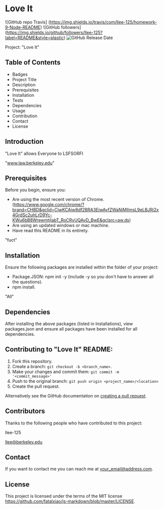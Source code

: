 
# Love It

![GitHub repo Travis] (https://img.shields.io/travis/com/llee-125/homework-9-Node-README)
![GitHub followers] (https://img.shields.io/github/followers/llee-125?label=README&style=plastic)
![GitHub Release Date](https://img.shields.io/github/release-date/llee-125/Homework-9-Node-README?style=plastic)

Project: "Love It" 

## Table of Contents
* Badges
* Project Title
* Description
* Prerequisites
* Installation
* Tests
* Dependencies
* Usage
* Contribution
* Contact
* License

## Introduction
"Love It" allows Everyone to LSFSORFI 

"www.law.berkeley.edu"

## Prerequisites

Before you begin, ensure you:
* Are using the most recent version of Chrome. (https://www.google.com/chrome/?brand=CHBD&gclid=CjwKCAjw8df2BRA3EiwAvfZWaNiMlImsL9eLBJRi2x4GrdSc2uhLrD9Yc-KWu6bB8WrewmtjIabT_RoCRyUQAvD_BwE&gclsrc=aw.ds)
* Are using an updated windows or mac machine. 
* Have read this README in its entirety.

"fuct" 


## Installation

Ensure the following packages are installed within the folder of your project:
* Package.JSON: npm init -y (include -y so you don't have to answer all the questions).
* npm install. 

"All" 


## Dependencies

After installing the above packages (listed in Installations), view packages.json and ensure all packages have been installed for all dependencies.

## Contributing to "Love It" README:

1. Fork this repository.
2. Create a branch: `git checkout -b <branch_name>`.
3. Make your changes and commit them: `git commit -m '<commit_message>'`
4. Push to the original branch: `git push origin <project_name>/<location>`
5. Create the pull request.

Alternatively see the GitHub documentation on [creating a pull request](https://help.github.com/en/github/collaborating-with-issues-and-pull-requests/creating-a-pull-request).

## Contributors

Thanks to the following people who have contributed to this project:

llee-125

llee@berkeley.edu 
 


## Contact

If you want to contact me you can reach me at <your_email@address.com>.

## License

This project is licensed under the terms of the MIT license https://github.com/fatalxiao/js-markdown/blob/master/LICENSE.